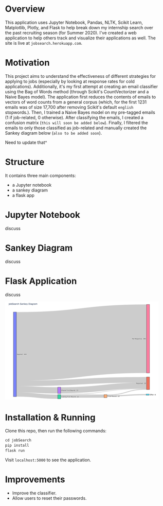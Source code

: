 # Overview
This application uses Jupyter Notebook, Pandas, NLTK, Scikit Learn, Matplotlib, Plotly, and Flask to help break down my internship search over the past recruiting season (for Summer 2020). I've created a web application to help others track and visualize their applications as well. The site is live at `jobsearch.herokuapp.com`.

# Motivation
This project aims to understand the effectiveness of different strategies for applying to jobs (especially by looking at response rates for cold applications). Additionally, it's my first attempt at creating an email classifier using the Bag of Words method (through Scikit's CountVectorizer and a Naive Bayes model). The application first reduces the contents of emails to vectors of word counts from a general corpus (which, for the first 1231 emails was of size 17,700 after removing Scikit's default `english` stopwords.). Then, I trained a Naive Bayes model on my pre-tagged emails (1 if job-related, 0 otherwise). After classifying the emails, I created a confusion matrix (`this will soon be added below`). Finally, I filtered the emails to only those classified as job-related and manually created the Sankey diagram below (`also to be added soon`).

Need to update that^

# Structure 
It contains three main components:
- a Jupyter notebook
- a sankey diagram
- a flask app

# Jupyter Notebook
discuss

# Sankey Diagram
discuss

# Flask Application
discuss

![image](sankey/sankey.png "jobSearch Sankey Diagram")

# Installation & Running
Clone this repo, then run the following commands:
```Python
cd jobSearch
pip install
flask run
```

Visit `localhost:5000` to see the application. 

# Improvements
- Improve the classifier.
- Allow users to reset their passwords.
